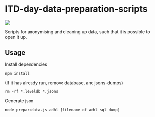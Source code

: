 # ITD-day-data-preparation-scripts
![](https://ssl.solsort.com/_github_stat.gif)

Scripts for anonymising and cleaning up data, such that it is possible to open it up.

## Usage

Install dependencies

    npm install

(If it has already run, remove database, and jsons-dumps)

    rm -rf *.leveldb *.jsons

Generate json

    node preparedata.js adhl [filename of adhl sql dump]

